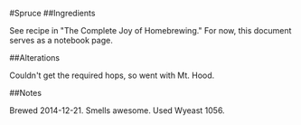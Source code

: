 #Spruce
##Ingredients

See recipe in "The Complete Joy of Homebrewing." For now, this document serves as a notebook page.

##Alterations

Couldn't get the required hops, so went with Mt. Hood.

##Notes

Brewed 2014-12-21. Smells awesome. Used Wyeast 1056.

